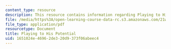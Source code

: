 ```yaml
---
content_type: resource
description: This resource contains information regarding Playing to His Potential.
file: /media/https%3A/open-learning-course-data-rc.s3.amazonaws.com/21w-015-writing-and-rhetoric-writing-about-sports-fall-2013/1651024e46962de320d9373f06abeec4_MIT21W_015F13_DiPlaTHsPoRe.pdf
file_type: application/pdf
resourcetype: Document
title: Playing to His Potential
uid: 1651024e-4696-2de3-20d9-373f06abeec4
---
```


